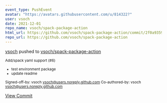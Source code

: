 ```yaml
---
event_type: PushEvent
avatar: "https://avatars.githubusercontent.com/u/814322?"
user: vsoch
date: 2021-12-01
repo_name: vsoch/spack-package-action
html_url: https://github.com/vsoch/spack-package-action/commit/2f0a9359c56906d4f56df568d2c991f8968cfca2
repo_url: https://github.com/vsoch/spack-package-action
---
```


<a href='https://github.com/vsoch' target='_blank'>vsoch</a> pushed to <a href='https://github.com/vsoch/spack-package-action' target='_blank'>vsoch/spack-package-action</a>

<small>Add/spack yaml support (#6)

* test environment package
* update readme

Signed-off-by: vsoch <vsoch@users.noreply.github.com>
Co-authored-by: vsoch <vsoch@users.noreply.github.com></small>

<a href='https://github.com/vsoch/spack-package-action/commit/2f0a9359c56906d4f56df568d2c991f8968cfca2' target='_blank'>View Commit</a>